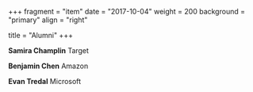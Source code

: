 +++
fragment = "item"
date = "2017-10-04"
weight = 200
background = "primary"
align = "right"

title = "Alumni"
+++

**Samira Champlin**
Target

**Benjamin Chen**
Amazon

**Evan Tredal**
Microsoft